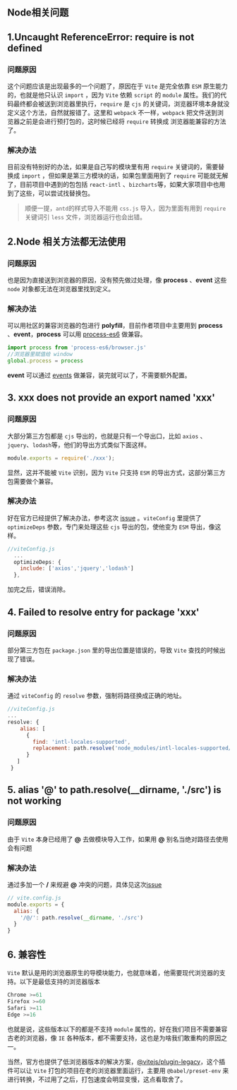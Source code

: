## Node相关问题
## 1.Uncaught ReferenceError: require is not defined

### 问题原因
这个问题应该是出现最多的一个问题了，原因在于 `Vite` 是完全依靠 `ESM` 原生能力的，也就是他只认识 `import` ，因为 `Vite` 依赖 `script` 的 `module` 属性。我们的代码最终都会被送到浏览器里执行，`require` 是 `cjs` 的关键词，浏览器环境本身就没定义这个方法，自然就报错了。这里和 `webpack` 不一样，`webpack` 把文件送到浏览器之前是会进行预打包的，这时候已经将 `require` 转换成 浏览器能兼容的方法了。

### 解决办法
目前没有特别好的办法，如果是自己写的模块里有用 `require` 关键词的，需要替换成 `import` ，但如果是第三方模块的话，如果包里面用到了 `require` 可能就无解了，目前项目中遇到的包包括 `react-intl` 、`bizcharts`等，如果大家项目中也用到了这些，可以尝试找替换包。
> 顺便一提，`antd`的样式导入不能用 `css.js` 导入，因为里面有用到 `require` 关键词引 `less` 文件，浏览器运行也会出错。
## 2.Node 相关方法都无法使用

### 问题原因

也是因为直接送到浏览器的原因，没有预先做过处理，像 **process** 、**event** 这些 `node` 对象都无法在浏览器里找到定义。

### 解决办法

可以用社区的兼容浏览器的包进行 **polyfill**，目前作者项目中主要用到 **process** 、**event**，**process** 可以用 [process-es6](https://link.juejin.cn?target=https%3A%2F%2Fgithub.com%2Fcalvinmetcalf%2Fnode-process-es6) 做兼容。

```js
import process from 'process-es6/browser.js'
//浏览器里赋值给 window
global.process = process

```

**event** 可以通过 [events](https://link.juejin.cn?target=https%3A%2F%2Fgithub.com%2Fbrowserify%2Fevents) 做兼容，装完就可以了，不需要额外配置。

## 3. xxx does not provide an export named 'xxx'

### 问题原因

大部分第三方包都是 `cjs` 导出的，也就是只有一个导出口，比如 `axios` 、`jquery`、`lodash`等，他们的导出方式类似下面这样。

```js
module.exports = require('./xxx');

```

显然，这并不能被 `Vite` 识别，因为 `Vite` 只支持 `ESM` 的导出方式，这部分第三方包需要做个兼容。

### 解决办法

好在官方已经提供了解决办法，参考这次 [issue](https://link.juejin.cn?target=https%3A%2F%2Fgithub.com%2Fvitejs%2Fvite%2Fissues%2F813) 。`viteConfig` 里提供了 `optimizeDeps` 参数，专门来处理这些 `cjs` 导出的包，使他变为 `ESM` 导出，像这样。

```js
//viteConfig.js
  ...
  optimizeDeps: {
    include: ['axios','jquery','lodash']
  },

```

加完之后，错误消除。

## 4. Failed to resolve entry for package 'xxx'
### 问题原因

部分第三方包在 `package.json` 里的导出位置是错误的，导致 `Vite` 查找的时候出现了错误。

### 解决办法

通过 `viteConfig` 的 `resolve` 参数，强制将路径换成正确的地址。

```js
//viteConfig.js
...
resolve: {
    alias: [
      {
        find: 'intl-locales-supported',
        replacement: path.resolve('node_modules/intl-locales-supported/src/index.ts')
      }
   ]
 }  

```

## 5. alias '@' to path.resolve(__dirname, './src') is not working

### 问题原因

由于 `Vite` 本身已经用了 **@** 去做模块导入工作，如果用 **@** 别名当绝对路径去使用会有问题

### 解决办法

通过多加一个 **/** 来规避 **@** 冲突的问题，具体见这次[issue](https://github.com/vitejs/vite/issues/279#issuecomment-635646269)

```js
// vite.config.js
module.exports = {
  alias: {
    '/@/': path.resolve(__dirname, './src')
  }
}

```

## 6. 兼容性

`Vite` 默认是用的浏览器原生的导模块能力，也就意味着，他需要现代浏览器的支持。以下是最低支持的浏览器版本

```js
Chrome >=61
Firefox >=60
Safari >=11
Edge >=16

```

也就是说，这些版本以下的都是不支持 `module` 属性的，好在我们项目不需要兼容古老的浏览器，像 `IE` 各种版本，都不需要支持，这也是为啥我们敢重构的原因之一。

当然，官方也提供了低浏览器版本的解决方案，[@vitejs/plugin-legacy](https://link.juejin.cn?target=https%3A%2F%2Fgithub.com%2Fvitejs%2Fvite%2Ftree%2Fmain%2Fpackages%2Fplugin-legacy)，这个插件可以让 `Vite` 打包的项目在老的浏览器里面运行，主要用  `@babel/preset-env` 来进行转换，不过用了之后，打包速度会明显变慢，这点看取舍了。

<Vssue/>